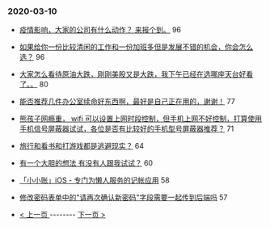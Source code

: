 ### 2020-03-10 
- [疫情影响，大家的公司有什么动作？ 来报个到。](https://www.v2ex.com/t/651412) 96
- [如果给你一份比较清闲的工作和一份加班多但是发展不错的机会，你会怎么选？](https://www.v2ex.com/t/651415) 96
- [大家怎么看待原油大跌，刚刚美股又是大跌，我下午已经在选哪座天台好看了。。](https://www.v2ex.com/t/651345) 80
- [能否推荐几件办公室续命好东西啊，最好是自己正在用的，谢谢！](https://www.v2ex.com/t/651424) 77
- [熊孩子网瘾重， wifi 可以设置上网时段控制，但手机上网不好控制，打算使用手机信号屏蔽器试试，各位是否有比较好的手机型号屏蔽器推荐？](https://www.v2ex.com/t/651414) 71
- [旅行和看书和打游戏都是逃避现实？](https://www.v2ex.com/t/651343) 64
- [有一个大胆的想法 有没有人跟我试试？](https://www.v2ex.com/t/651454) 60
- [「小小账」iOS - 专门为懒人服务的记帐应用](https://www.v2ex.com/t/651391) 58
- [修改密码表单中的"请再次确认新密码"字段需要一起传到后端吗](https://www.v2ex.com/t/651437) 57 

- [ < 上一页 ](https://github.com/able8/v2ex-hot-record/blob/master/2020-03-09.md) -------- [ 下一页 > ](https://github.com/able8/v2ex-hot-record/blob/master/2020-03-11.md)